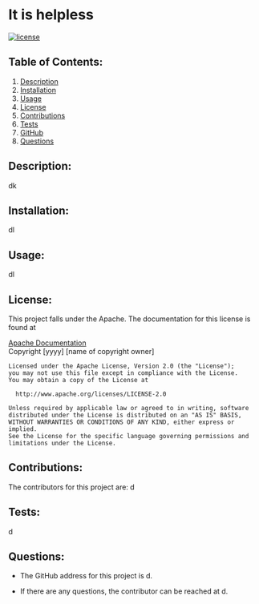 # It is helpless

  [![license](https://img.shields.io/badge/license-Apache-blue.svg)](https://www.apache.org/licenses/LICENSE-2.0)

  ## Table of Contents:
  1.  [Description](#description)
  2.  [Installation](#installation)
  3.  [Usage](#usage)
  4.  [License](#license)
  5.  [Contributions](#contributions)
  6.  [Tests](#tests)
  7.  [GitHub](#github)
  8.  [Questions](#email)

  ## Description:
  dk

  ## Installation:
  dl

  ## Usage:
  dl

  ## License:
  This project falls under the Apache.  The documentation for this license is found at
  
  [Apache Documentation](https://choosealicense.com/licenses/apache-2.0)
  <br>
   Copyright [yyyy] [name of copyright owner]
  
    Licensed under the Apache License, Version 2.0 (the "License");
    you may not use this file except in compliance with the License.
    You may obtain a copy of the License at
  
      http://www.apache.org/licenses/LICENSE-2.0
  
    Unless required by applicable law or agreed to in writing, software
    distributed under the License is distributed on an "AS IS" BASIS,
    WITHOUT WARRANTIES OR CONDITIONS OF ANY KIND, either express or implied.
    See the License for the specific language governing permissions and
    limitations under the License.

  ## Contributions:
  The contributors for this project are: d

  ## Tests:
  d

  ## Questions:
  - The GitHub address for this project is d.
 
  - If there are any questions, the contributor can be reached at d.

